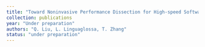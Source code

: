 ```yaml
---
title: "Toward Noninvasive Performance Dissection for High-speed Software Data Plane"
collection: publications
year: "Under preparation"
authors: "Q. Liu, L. Linguaglossa, T. Zhang"
status: "under preparation"
---
```


